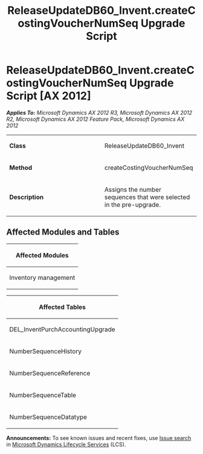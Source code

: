 ﻿---
title: ReleaseUpdateDB60_Invent.createCostingVoucherNumSeq Upgrade Script
TOCTitle: ReleaseUpdateDB60_Invent.createCostingVoucherNumSeq Upgrade Script
ms:assetid: 5b33d7e0-a1f5-750a-42c6-df82ea4cf087
ms:mtpsurl: https://msdn.microsoft.com/en-us/library/JJ736305(v=AX.60)
ms:contentKeyID: 49708480
ms.date: 05/18/2015
mtps_version: v=AX.60
---

# ReleaseUpdateDB60\_Invent.createCostingVoucherNumSeq Upgrade Script [AX 2012]


_**Applies To:** Microsoft Dynamics AX 2012 R3, Microsoft Dynamics AX 2012 R2, Microsoft Dynamics AX 2012 Feature Pack, Microsoft Dynamics AX 2012_

<table>
<colgroup>
<col style="width: 50%" />
<col style="width: 50%" />
</colgroup>
<tbody>
<tr class="odd">
<td><p><strong>Class</strong></p></td>
<td><p>ReleaseUpdateDB60_Invent</p></td>
</tr>
<tr class="even">
<td><p><strong>Method</strong></p></td>
<td><p>createCostingVoucherNumSeq</p></td>
</tr>
<tr class="odd">
<td><p><strong>Description</strong></p></td>
<td><p>Assigns the number sequences that were selected in the pre-upgrade.</p></td>
</tr>
</tbody>
</table>


## Affected Modules and Tables

<table>
<colgroup>
<col style="width: 100%" />
</colgroup>
<thead>
<tr class="header">
<th><p>Affected Modules</p></th>
</tr>
</thead>
<tbody>
<tr class="odd">
<td><p>Inventory management</p></td>
</tr>
</tbody>
</table>


<table>
<colgroup>
<col style="width: 100%" />
</colgroup>
<thead>
<tr class="header">
<th><p>Affected Tables</p></th>
</tr>
</thead>
<tbody>
<tr class="odd">
<td><p>DEL_InventPurchAccountingUpgrade</p></td>
</tr>
<tr class="even">
<td><p>NumberSequenceHistory</p></td>
</tr>
<tr class="odd">
<td><p>NumberSequenceReference</p></td>
</tr>
<tr class="even">
<td><p>NumberSequenceTable</p></td>
</tr>
<tr class="odd">
<td><p>NumberSequenceDatatype</p></td>
</tr>
</tbody>
</table>

  
**Announcements:** To see known issues and recent fixes, use [Issue search](http://go.microsoft.com/fwlink/?linkid=389258) in [Microsoft Dynamics Lifecycle Services](http://go.microsoft.com/fwlink/?linkid=306505) (LCS).

